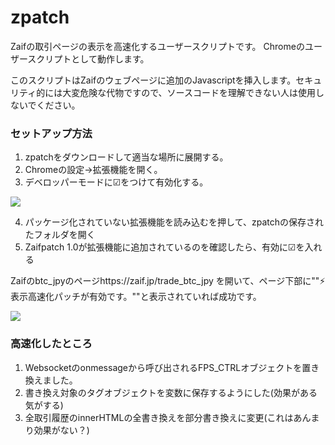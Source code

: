 # zpatch
Zaifの取引ページの表示を高速化するユーザースクリプトです。
Chromeのユーザースクリプトとして動作します。

このスクリプトはZaifのウェブページに追加のJavascriptを挿入します。セキュリティ的には大変危険な代物ですので、ソースコードを理解できない人は使用しないでください。

### セットアップ方法
1. zpatchをダウンロードして適当な場所に展開する。
2. Chromeの設定→拡張機能を開く。
3. デベロッパーモードに☑をつけて有効化する。

<img src="http://cdn-ak.f.st-hatena.com/images/fotolife/n/nyatla/20170212/20170212233526_original.png?1486910172"/>

4. パッケージ化されていない拡張機能を読み込むを押して、zpatchの保存されたフォルダを開く
5. Zaifpatch 1.0が拡張機能に追加されているのを確認したら、有効に☑を入れる

Zaifのbtc_jpyのページhttps://zaif.jp/trade_btc_jpy を開いて、ページ下部に""⚡表示高速化パッチが有効です。""と表示されていれば成功です。

<img src="http://cdn-ak.f.st-hatena.com/images/fotolife/n/nyatla/20170212/20170212233856_original.png?1486910344"/>


### 高速化したところ

1. Websocketのonmessageから呼び出されるFPS_CTRLオブジェクトを置き換えました。
2. 書き換え対象のタグオブジェクトを変数に保存するようにした(効果がある気がする)
3. 全取引履歴のinnerHTMLの全書き換えを部分書き換えに変更(これはあんまり効果がない？)

